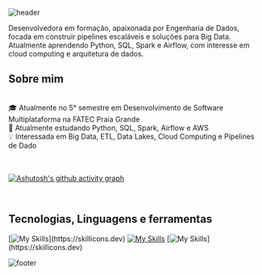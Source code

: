 ![header](https://capsule-render.vercel.app/api?type=transparent&height=100&color=2CFF05&text=Bem-Vindo(a),%20eu%20sou%20a%20Ellen!&section=header&reversal=false&fontColor=ffffff&fontAlignY=50&animation=twinkling&fontSize=40)

Desenvolvedora em formação, apaixonada por Engenharia de Dados, focada em construir pipelines escaláveis e soluções para Big Data. Atualmente aprendendo Python, SQL, Spark e Airflow, com interesse em cloud computing e arquitetura de dados.


## Sobre mim
</br>
🎓 Atualmente no 5° semestre em Desenvolvimento de Software Multiplataforma na FATEC Praia Grande </br>
🌱 Atualmente estudando Python, SQL, Spark, Airflow e AWS </br>
💡 Interessada em Big Data, ETL, Data Lakes, Cloud Computing e Pipelines de Dado </br>
</br> </br>

[![Ashutosh's github activity graph](https://github-readme-activity-graph.vercel.app/graph?username=EllenNewerkla&theme=github-compact)](https://github.com/EllenNewerkla/github-readme-activity-graph)

</br>

## Tecnologias, Linguagens e ferramentas
[![My Skills](https://skillicons.dev/icons?i=python,kafka,mongodb,)](https://skillicons.dev)
[![My Skills](https://skillicons.dev/icons?i=github,notion,vscode)](https://skillicons.dev)
[![My Skills](https://skillicons.dev/icons?i=aws,)](https://skillicons.dev)

![footer](https://capsule-render.vercel.app/api?type=waving&height=100&color=2CFF05&section=footer&reversal=false)
<!--
**EllenNewerkla/EllenNewerkla** is a ✨ _special_ ✨ repository because its `README.md` (this file) appears on your GitHub profile.

Here are some ideas to get you started:

- 🔭 I’m currently working on ...
- 🌱 I’m currently learning ...
- 👯 I’m looking to collaborate on ...
- 🤔 I’m looking for help with ...
- 💬 Ask me about ...
- 📫 How to reach me: ...
- 😄 Pronouns: ...
- ⚡ Fun fact: ...
-->
